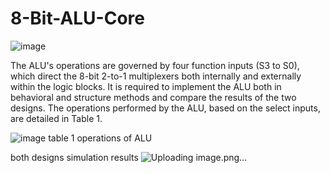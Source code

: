 # 8-Bit-ALU-Core
![image](https://github.com/ayaahmed20018414/8-Bit-ALU-Core/assets/82789012/edcf73fc-e4af-42b9-b38f-932446f92ce2)


The ALU's operations are governed by four function inputs (S3 to S0), which direct the 8-bit
2-to-1 multiplexers both internally and externally within the logic blocks. It is required to
implement the ALU both in behavioral and structure methods and compare the results of the
two designs. The operations performed by the ALU, based on the select inputs, are detailed in
Table 1.


![image](https://github.com/ayaahmed20018414/8-Bit-ALU-Core/assets/82789012/b91bdbfc-5a22-4804-940a-d4a286155f52)
table 1 operations of ALU



both designs simulation results
![Uploading image.png…]()








